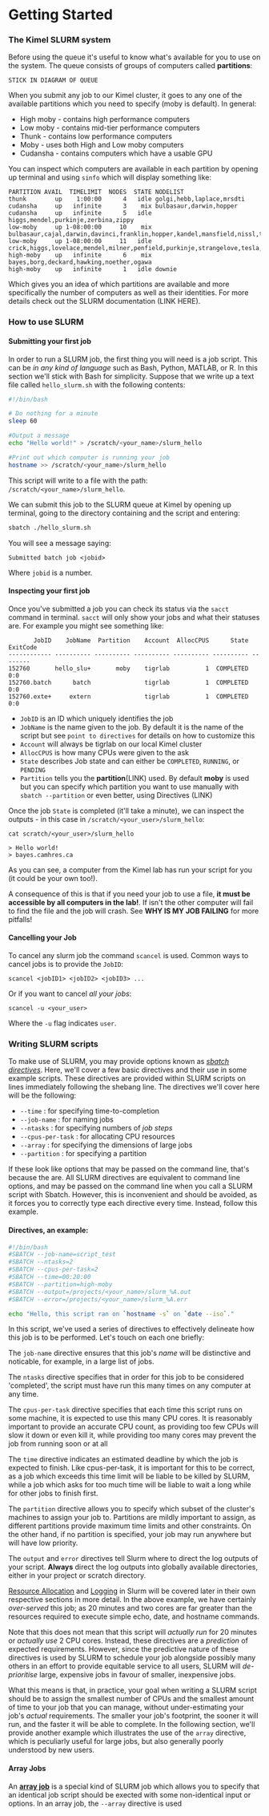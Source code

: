 # Getting Started
### The Kimel SLURM system

Before using the queue it's useful to know what's available for you to use on the system. The queue consists of groups of computers called **partitions**:

```
STICK IN DIAGRAM OF QUEUE
```

When you submit any job to our Kimel cluster, it goes to any one of the available partitions which you need to specify (moby is default). In general:

- High moby - contains high performance computers
- Low moby - contains mid-tier performance computers
- Thunk - contains low performance computers
- Moby - uses both High and Low moby computers
- Cudansha - contains computers which have a usable GPU

You can inspect which computers are available in each partition by opening up terminal and using `sinfo` which will display something like:

```
PARTITION AVAIL  TIMELIMIT  NODES  STATE NODELIST
thunk        up    1:00:00      4   idle golgi,hebb,laplace,mrsdti
cudansha     up   infinite      3    mix bulbasaur,darwin,hopper
cudansha     up   infinite      5   idle higgs,mendel,purkinje,zerbina,zippy
low-moby     up 1-08:00:00     10    mix bulbasaur,cajal,darwin,davinci,franklin,hopper,kandel,mansfield,nissl,talairach
low-moby     up 1-08:00:00     11   idle crick,higgs,lovelace,mendel,milner,penfield,purkinje,strangelove,tesla,zerbina,zippy
high-moby    up   infinite      6    mix bayes,borg,deckard,hawking,noether,ogawa
high-moby    up   infinite      1   idle downie
```

Which gives you an idea of which partitions are available and more specifically the number of computers as well as their identities. For more details check out the SLURM documentation (LINK HERE). 


### How to use SLURM

#### Submitting your first job
In order to run a SLURM job, the first thing you will need is a job script. This can be *in any kind of language* such as Bash, Python, MATLAB, or R. In this section we'll stick with Bash for simplicity. Suppose that we write up a text file called `hello_slurm.sh` with the following contents:

```bash
#!/bin/bash

# Do nothing for a minute
sleep 60

#Output a message
echo "Hello world!" > /scratch/<your_name>/slurm_hello

#Print out which computer is running your job
hostname >> /scratch/<your_name>/slurm_hello

```

This script will write to a file with the path: `/scratch/<your_name>/slurm_hello`. 

We can submit this job to the SLURM queue at Kimel by opening up terminal, going to the directory containing and the script and entering:

```bash
sbatch ./hello_slurm.sh
```

You will see a message saying:

```shell
Submitted batch job <jobid>
```

Where `jobid` is a number.

#### Inspecting your first job

Once you've submitted a job you can check its status via the `sacct` command in terminal. `sacct` will only show your jobs and what their statuses are. For example you might see something like:
```
       JobID    JobName  Partition    Account  AllocCPUS      State ExitCode
------------ ---------- ---------- ---------- ---------- ---------- --------
152760       hello_slu+       moby    tigrlab          1  COMPLETED      0:0
152760.batch      batch               tigrlab          1  COMPLETED      0:0
152760.exte+     extern               tigrlab          1  COMPLETED      0:0
```

- `JobID` is an ID which uniquely identifies the job
- `JobName` is the name given to the job. By default it is the name of the script but see `point to directives` for details on how to customize this
- `Account` will always be tigrlab on our local Kimel cluster
- `AllocCPUS` is how many CPUs were given to the ask
- `State` describes Job state and can either be `COMPLETED`, `RUNNING`, or `PENDING` 
- `Partition` tells you the **partition**(LINK) used. By default **moby** is used but you can specify which partition you want to use manually with `sbatch --partition` or even better, using Directives (LINK)

Once the job `State` is completed (it'll take a minute), we can inspect the outputs - in this case in `/scratch/<your_user>/slurm_hello`:

```
cat scratch/<your_user>/slurm_hello

> Hello world!
> bayes.camhres.ca
```

As you can see, a computer from the Kimel lab has run your script for you (it could be your own too!). 

A consequence of this is that if you need your job to use a file, **it must be accessible by all computers in the lab!**. If isn't the other computer will fail to find the file and the job will crash. See **WHY IS MY JOB FAILING** for more pitfalls!

#### Cancelling your Job

To cancel any slurm job the command `scancel` is used. Common ways to cancel jobs is to provide the `JobID`:

```
scancel <jobID1> <jobID2> <jobID3> ...
```

Or if you want to cancel *all your jobs*:

```
scancel -u <your_user>
```

Where the `-u` flag indicates `user`.

###  Writing SLURM scripts ###

To make use of SLURM, you may provide options known as *[sbatch directives](https://slurm.schedmd.com/sbatch.html)*. Here, we'll cover a few basic directives and their use in some example scripts. These directives are provided within SLURM scripts on lines immediately following the shebang line. The directives we'll cover here will be the following:
  * `--time` : for specifying time-to-completion
  * `--job-name` : for naming jobs
  * `--ntasks` : for specifying numbers of *job steps*
  * `--cpus-per-task` : for allocating CPU resources
  * `--array` : for specifying the dimensions of large jobs
  * `--partition` : for specifying a partition

If these look like options that may be passed on the command line, that's because the are. All SLURM directives are equivalent to command line options, and may be passed on the command line when you call a SLURM script with Sbatch. However, this is inconvenient and should be avoided, as it forces you to correctly type each directive every time. Instead, follow this example.

#### Directives, an example: ####

```bash
#!/bin/bash
#SBATCH --job-name=script_test
#SBATCH --ntasks=2
#SBATCH --cpus-per-task=2
#SBATCH --time=00:20:00
#SBATCH --partition=high-moby
#SBATCH --output=/projects/<your_name>/slurm_%A.out
#SBATCH --error=/projects/<your_name>/slurm_%A.err

echo "Hello, this script ran on `hostname -s` on `date --iso`."
```

In this script, we've used a series of directives to effectively delineate how this job is to be performed. Let's touch on each one briefly:

The `job-name` directive ensures that this job's *name* will be distinctive and noticable, for example, in a large list of jobs.

The `ntasks` directive specifies that in order for this job to be considered 'completed', the script must have run this many times on any computer at any time.

The `cpus-per-task` directive specifies that each time this script runs on some machine, it is expected to use this many CPU cores. It is reasonably important to provide an accurate CPU count, as providing too few CPUs will slow it down or even kill it, while providing too many cores may prevent the job from running soon or at all

The `time` directive indicates an estimated deadline by which the job is expected to finish. Like cpus-per-task, it is important for this to be correct, as a job which exceeds this time limit will be liable to be killed by SLURM, while a job which asks for too much time will be liable to wait a long while for other jobs to finish first.

The `partition` directive allows you to specify which subset of the cluster's machines to assign your job to. Partitions are mildly important to assign, as different partitions provide maximum time limits and other constraints. On the other hand, if no partition is specified, your job may run anywhere but will have low priority.

The `output` and `error` directives tell Slurm where to direct the log outputs of your script. **Always** direct the log outputs into globally available directories, either in your project or scratch directory.

[Resource Allocation](LINKHERE) and [Logging](LINKHERE) in Slurm will be covered later in their own respective sections in more detail. In the above example, we have certainly *over-served* this job; as 20 minutes and two cores are far greater than the resources required to execute simple echo, date, and hostname commands.

Note that this does not mean that this script will *actually run* for 20 minutes or *actually use* 2 CPU cores. Instead, these directives are a *prediction* of expected requirements. However, since the predictive nature of these directives is used by SLURM to schedule your job alongside possibly many others in an effort to provide equitable service to all users, SLURM will *de-prioritise* large, expensive jobs in favour of smaller, inexpensive jobs.

What this means is that, in practice, your goal when writing a SLURM script should be to assign the smallest number of CPUs and the smallest amount of time to your job that you can manage, without under-estimating your job's *actual* requirements. The smaller your job's footprint, the sooner it will run, and the faster it will be able to complete. In the following section, we'll provide another example which illustrates the use of the `array` directive, which is peculiarly useful for large jobs, but also generally poorly understood by new users.

#### Array Jobs ####

An **[array job](https://slurm.schedmd.com/job_array.html)** is a special kind of SLURM job which allows you to specify that an identical job script should be exected with some non-identical input or options. In an array job, the `--array` directive is used
